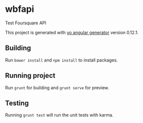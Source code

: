 # wbfapi
Test Foursquare API

This project is generated with [yo angular generator](https://github.com/yeoman/generator-angular)
version 0.12.1.

## Building

Run `bower install` and `npm install` to install packages.

## Running project

Run `grunt` for building and `grunt serve` for preview.

## Testing

Running `grunt test` will run the unit tests with karma.

